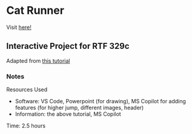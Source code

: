 # Cat Runner

Visit [here!](https://iyim4.github.io/rtf-329c-cat-runner/)

## Interactive Project for RTF 329c

Adapted from [this tutorial](https://www.codinn.dev/projects/react-dinosaur-game)

### Notes

Resources Used
 * Software: VS Code, Powerpoint (for drawing), MS Copilot for adding features (for higher jump, different images, header)
 * Information: the above tutorial, MS Copilot

Time: 2.5 hours
